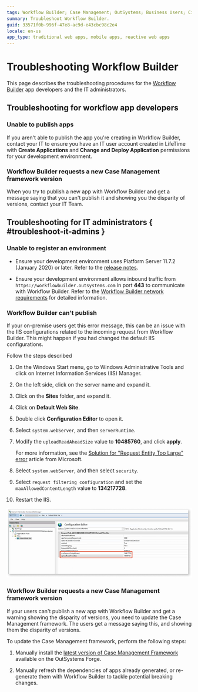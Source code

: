 ```yaml
---
tags: Workflow Builder; Case Management; OutSystems; Business Users; Citizen Developers; Citizen Dev; Workflow; Troubleshoot
summary: Troubleshoot Workflow Builder.
guid: 33571f0b-996f-47e8-ac9d-e43cbc98c2e4
locale: en-us
app_type: traditional web apps, mobile apps, reactive web apps
---
```


# Troubleshooting Workflow Builder

This page describes the troubleshooting procedures for the [Workflow Builder](http://workflowbuilder.outsystems.com/) app developers and the IT administrators.

## Troubleshooting for workflow app developers

### Unable to publish apps

If you aren't able to publish the app you're creating in Workflow Builder, contact your IT to ensure you have an IT user account created in LifeTime with **Create Applications** and **Change and Deploy Application** permissions for your development environment.

### Workflow Builder requests a new Case Management framework version

When you try to publish a new app with Workflow Builder and get a message saying that you can't publish it and showing you the disparity of versions, contact your IT Team.

## Troubleshooting for IT administrators  { #troubleshoot-it-admins }

### Unable to register an environment

* Ensure your development environment uses Platform Server 11.7.2 (January 2020) or later. Refer to the [release notes](https://success.outsystems.com/Support/Release_Notes/Workflow_Builder).

* Ensure your development environment allows inbound traffic from `https://workflowbuilder.outsystems.com` in port **443** to communicate with Workflow Builder. Refer to the [Workflow Builder network requirements](../../../setup-maintain/setup/network-requirements.md#workflow-builder) for detailed information.

### Workflow Builder can't publish

If your on-premise users get this error message, this can be an issue with the IIS configurations related to the incoming request from Workflow Builder. This might happen if you had changed the default IIS configurations.

Follow the steps described

1. On the Windows Start menu, go to Windows Administrative Tools and click on Internet Information Services (IIS) Manager.

1. On the left side, click on the server name and expand it.

1. Click on the **Sites** folder, and expand it.

1. Click on **Default Web Site**.

1. Double click **Configuration Editor** to open it.

1. Select `system.webServer`, and then `serverRuntime`.

1. Modify the `uploadReadAheadSize` value to **10485760**, and click **apply**.

    For more information, see the [Solution for "Request Entity Too Large" error]( https://techcommunity.microsoft.com/t5/iis-support-blog/solution-for-request-entity-too-large-error/ba-p/501134) article from Microsoft.

1. Select `system.webServer`, and then select `security`.

1. Select `request filtering configuration` and set the `maxAllowedContentLength` value to **134217728**.

1. Restart the IIS.

![ISS Default website configurations](images/iss-default-website.png)

### Workflow Builder requests a new Case Management framework version

If your users can't publish a new app with Workflow Builder and get a warning showing the disparity of versions, you need to update the Case Management framework. The users get a message saying this, and showing them the disparity of versions.

To update the Case Management framework, perform the following steps:

1. Manually install the [latest version of Case Management Framework](https://www.outsystems.com/forge/component-overview/9179/case-management-framework) available on the OutSystems Forge.

1. Manually refresh the dependencies of apps already generated, or re-generate them with Workflow Builder to tackle potential breaking changes.
